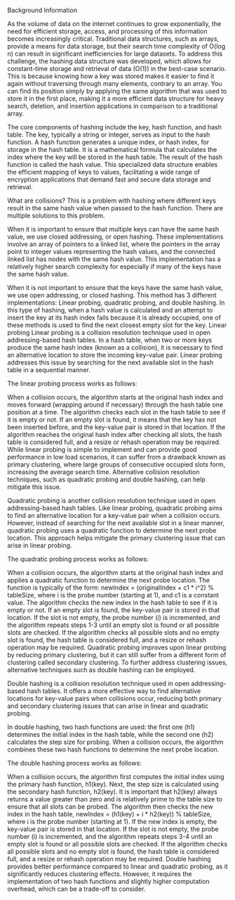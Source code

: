 Background Information

As the volume of data on the internet continues to grow exponentially, the need for efficient storage, access, and processing of this information becomes increasingly critical. Traditional data structures, such as arrays, provide a means for data storage, but their search time complexity of O(log n) can result in significant inefficiencies for large datasets. To address this challenge, the hashing data structure was developed, which allows for constant-time storage and retrieval of data (O(1)) in the best-case scenario. This is because knowing how a key was stored makes it easier to find it again without traversing through many elements, contrary to an array. You can find its position simply by applying the same algorithm that was used to store it in the first place, making it a more efficient data structure for heavy search, deletion, and insertion applications in comparison to a traditional array. 

The core components of hashing include the key, hash function, and hash table. The key, typically a string or integer, serves as input to the hash function. A hash function generates a unique index, or hash index, for storage in the hash table. It is a mathematical formula that calculates the index where the key will be stored in the hash table. The result of the hash function is called the hash value. This specialized data structure enables the efficient mapping of keys to values, facilitating a wide range of encryption applications that demand fast and secure data storage and retrieval.



What are collisions? This is a problem with hashing where different keys result in the same hash value when passed to the hash function. There are multiple solutions to this problem.

When it is important to ensure that multiple keys can have the same hash value, we use closed addressing, or open hashing. These implementations involve an array of pointers to a linked list, where the pointers in the array point to integer values representing the hash values, and the connected linked list has nodes with the same hash value. This implementation has a relatively higher search complexity for especially if many of the keys have the same hash value.

When it is not important to ensure that the keys have the same hash value, we use open addressing, or closed hashing. This method has 3 different implementations: Linear probing, quadratic probing, and double hashing. In this type of hashing, when a hash value is calculated and an attempt to insert the key at its hash index fails because it is already occupied, one of these methods is used to find the next closest empty slot for the key. Linear probing Linear probing is a collision resolution technique used in open addressing-based hash tables. In a hash table, when two or more keys produce the same hash index (known as a collision), it is necessary to find an alternative location to store the incoming key-value pair. Linear probing addresses this issue by searching for the next available slot in the hash table in a sequential manner.

The linear probing process works as follows:

When a collision occurs, the algorithm starts at the original hash index and moves forward (wrapping around if necessary) through the hash table one position at a time.
The algorithm checks each slot in the hash table to see if it is empty or not.
If an empty slot is found, it means that the key has not been inserted before, and the key-value pair is stored in that location.
If the algorithm reaches the original hash index after checking all slots, the hash table is considered full, and a resize or rehash operation may be required.
While linear probing is simple to implement and can provide good performance in low load scenarios, it can suffer from a drawback known as primary clustering, where large groups of consecutive occupied slots form, increasing the average search time. Alternative collision resolution techniques, such as quadratic probing and double hashing, can help mitigate this issue.

Quadratic probing is another collision resolution technique used in open addressing-based hash tables. Like linear probing, quadratic probing aims to find an alternative location for a key-value pair when a collision occurs. However, instead of searching for the next available slot in a linear manner, quadratic probing uses a quadratic function to determine the next probe location. This approach helps mitigate the primary clustering issue that can arise in linear probing.

The quadratic probing process works as follows:

When a collision occurs, the algorithm starts at the original hash index and applies a quadratic function to determine the next probe location. The function is typically of the form: newIndex = (originalIndex + c1 * i^2) % tableSize, where i is the probe number (starting at 1), and c1 is a constant value.
The algorithm checks the new index in the hash table to see if it is empty or not.
If an empty slot is found, the key-value pair is stored in that location.
If the slot is not empty, the probe number (i) is incremented, and the algorithm repeats steps 1-3 until an empty slot is found or all possible slots are checked.
If the algorithm checks all possible slots and no empty slot is found, the hash table is considered full, and a resize or rehash operation may be required.
Quadratic probing improves upon linear probing by reducing primary clustering, but it can still suffer from a different form of clustering called secondary clustering. To further address clustering issues, alternative techniques such as double hashing can be employed.

Double hashing is a collision resolution technique used in open addressing-based hash tables. It offers a more effective way to find alternative locations for key-value pairs when collisions occur, reducing both primary and secondary clustering issues that can arise in linear and quadratic probing.

In double hashing, two hash functions are used: the first one (h1) determines the initial index in the hash table, while the second one (h2) calculates the step size for probing. When a collision occurs, the algorithm combines these two hash functions to determine the next probe location.

The double hashing process works as follows:

When a collision occurs, the algorithm first computes the initial index using the primary hash function, h1(key).
Next, the step size is calculated using the secondary hash function, h2(key). It is important that h2(key) always returns a value greater than zero and is relatively prime to the table size to ensure that all slots can be probed.
The algorithm then checks the new index in the hash table, newIndex = (h1(key) + i * h2(key)) % tableSize, where i is the probe number (starting at 1).
If the new index is empty, the key-value pair is stored in that location.
If the slot is not empty, the probe number (i) is incremented, and the algorithm repeats steps 3-4 until an empty slot is found or all possible slots are checked.
If the algorithm checks all possible slots and no empty slot is found, the hash table is considered full, and a resize or rehash operation may be required.
Double hashing provides better performance compared to linear and quadratic probing, as it significantly reduces clustering effects. However, it requires the implementation of two hash functions and slightly higher computation overhead, which can be a trade-off to consider.

